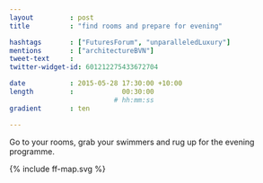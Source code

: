 ```yaml
---
layout         : post
title          : "find rooms and prepare for evening"

hashtags       : ["FuturesForum", "unparalleledLuxury"]
mentions       : ["architectureBVN"]
tweet-text     :
twitter-widget-id: 601212275433672704

date           : 2015-05-28 17:30:00 +10:00
length         :            00:30:00
                          # hh:mm:ss
gradient       : ten

---
```


Go to your rooms, grab your swimmers and rug up for the evening programme.

<div class="the-map">{% include ff-map.svg %}</div>
